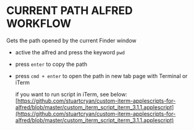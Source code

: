 # CURRENT PATH ALFRED WORKFLOW

Gets the path opened by the current Finder window


- active the alfred and press the keyword `pwd`

- press `enter` to copy the path

- press `cmd + enter` to open the path in new tab page with Terminal or iTerm

  if you want to run script in iTerm, see below: [https://github.com/stuartcryan/custom-iterm-applescripts-for-alfred/blob/master/custom_iterm_script_iterm_3.1.1.applescript](https://github.com/stuartcryan/custom-iterm-applescripts-for-alfred/blob/master/custom_iterm_script_iterm_3.1.1.applescript)

